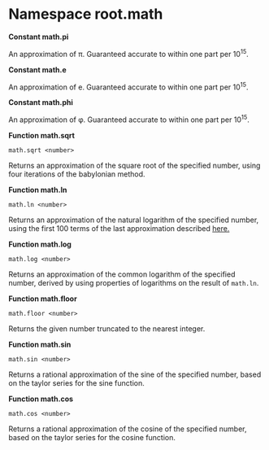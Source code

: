 ﻿# Namespace root.math

**Constant math.pi**

An approximation of π. Guaranteed accurate to within one part per 10<sup>15</sup>.


**Constant math.e**

An approximation of e. Guaranteed accurate to within one part per 10<sup>15</sup>.


**Constant math.phi**

An approximation of φ. Guaranteed accurate to within one part per 10<sup>15</sup>.

**Function math.sqrt**

```
math.sqrt <number>
```

Returns an approximation of the square root of the specified number, using four iterations of the babylonian method.

**Function math.ln**

```
math.ln <number>
```

Returns an approximation of the natural logarithm of the specified number, using the first 100 terms of the last approximation described [here.](https://en.wikipedia.org/wiki/Natural_logarithm)

**Function math.log**

```
math.log <number>
```

Returns an approximation of the common logarithm of the specified number, derived by using properties of logarithms on the result of `math.ln`.

**Function math.floor**

```
math.floor <number>
```

Returns the given number truncated to the nearest integer.

**Function math.sin**

```
math.sin <number>
```

Returns a rational approximation of the sine of the specified number, based on the taylor series for the sine function.

**Function math.cos**

```
math.cos <number>
```

Returns a rational approximation of the cosine of the specified number, based on the taylor series for the cosine function.
